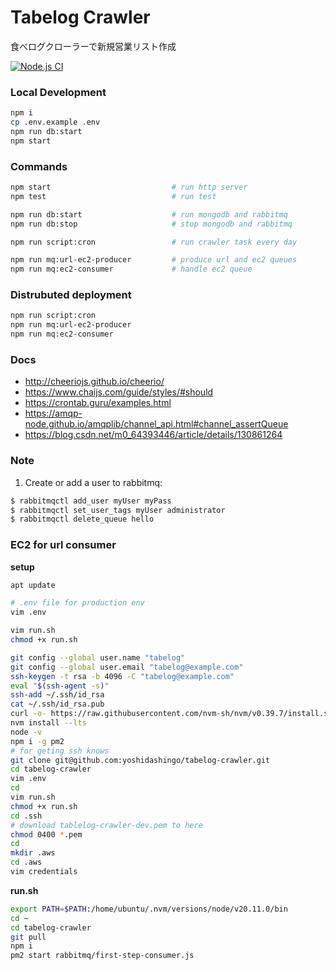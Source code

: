 # Tabelog Crawler

食べログクローラーで新規営業リスト作成

[![Node.js CI](https://github.com/yoshidashingo/tabelog-crawler/actions/workflows/node.js.yml/badge.svg)](https://github.com/yoshidashingo/tabelog-crawler/actions/workflows/node.js.yml)

### Local Development

```sh
npm i
cp .env.example .env
npm run db:start
npm start
```

### Commands

```sh
npm start                           # run http server
npm test                            # run test

npm run db:start                    # run mongodb and rabbitmq
npm run db:stop                     # stop mongodb and rabbitmq

npm run script:cron                 # run crawler task every day

npm run mq:url-ec2-producer         # produce url and ec2 queues
npm run mq:ec2-consumer             # handle ec2 queue
```

### Distrubuted deployment

```sh
npm run script:cron
npm run mq:url-ec2-producer
npm run mq:ec2-consumer

```

### Docs

-   http://cheeriojs.github.io/cheerio/
-   https://www.chaijs.com/guide/styles/#should
-   https://crontab.guru/examples.html
-   https://amqp-node.github.io/amqplib/channel_api.html#channel_assertQueue
-   https://blog.csdn.net/m0_64393446/article/details/130861264

### Note

1. Create or add a user to rabbitmq:

```sh
$ rabbitmqctl add_user myUser myPass
$ rabbitmqctl set_user_tags myUser administrator
$ rabbitmqctl delete_queue hello
```

### EC2 for url consumer

**setup**

```sh
apt update

# .env file for production env
vim .env

vim run.sh
chmod +x run.sh

git config --global user.name "tabelog"
git config --global user.email "tabelog@example.com"
ssh-keygen -t rsa -b 4096 -C "tabelog@example.com"
eval "$(ssh-agent -s)"
ssh-add ~/.ssh/id_rsa
cat ~/.ssh/id_rsa.pub
curl -o- https://raw.githubusercontent.com/nvm-sh/nvm/v0.39.7/install.sh | bash
nvm install --lts
node -v
npm i -g pm2
# for geting ssh knows
git clone git@github.com:yoshidashingo/tabelog-crawler.git
cd tabelog-crawler
vim .env
cd
vim run.sh
chmod +x run.sh
cd .ssh
# download tablelog-crawler-dev.pem to here
chmod 0400 *.pem
cd
mkdir .aws
cd .aws
vim credentials
```

**run.sh**

```sh
export PATH=$PATH:/home/ubuntu/.nvm/versions/node/v20.11.0/bin
cd ~
cd tabelog-crawler
git pull
npm i
pm2 start rabbitmq/first-step-consumer.js
```
